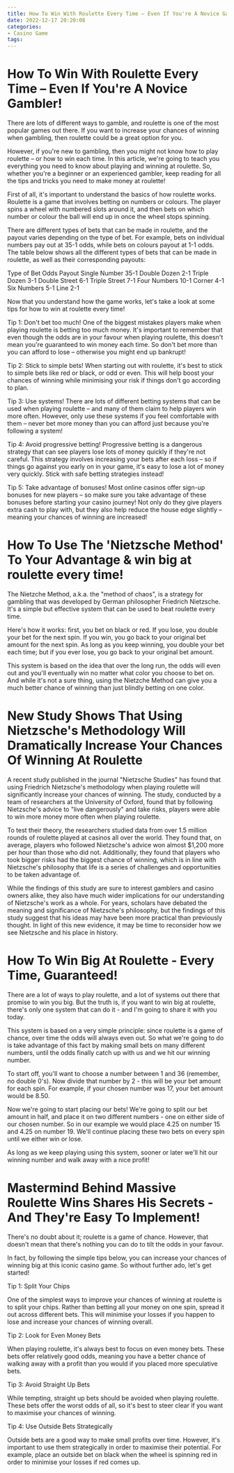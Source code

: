 ```yaml
---
title: How To Win With Roulette Every Time – Even If You're A Novice Gambler!
date: 2022-12-17 20:20:08
categories:
- Casino Game
tags:
---
```



#  How To Win With Roulette Every Time – Even If You're A Novice Gambler!

There are lots of different ways to gamble, and roulette is one of the most popular games out there. If you want to increase your chances of winning when gambling, then roulette could be a great option for you.

However, if you're new to gambling, then you might not know how to play roulette – or how to win each time. In this article, we're going to teach you everything you need to know about playing and winning at roulette. So, whether you're a beginner or an experienced gambler, keep reading for all the tips and tricks you need to make money at roulette!

First of all, it's important to understand the basics of how roulette works. Roulette is a game that involves betting on numbers or colours. The player spins a wheel with numbered slots around it, and then bets on which number or colour the ball will end up in once the wheel stops spinning.

There are different types of bets that can be made in roulette, and the payout varies depending on the type of bet. For example, bets on individual numbers pay out at 35-1 odds, while bets on colours payout at 1-1 odds. The table below shows all the different types of bets that can be made in roulette, as well as their corresponding payouts:

Type of Bet Odds Payout Single Number 35-1 Double Dozen 2-1 Triple Dozen 3-1 Double Street 6-1 Triple Street 7-1 Four Numbers 10-1 Corner 4-1 Six Numbers 5-1 Line 2-1

Now that you understand how the game works, let's take a look at some tips for how to win at roulette every time!

Tip 1: Don't bet too much! One of the biggest mistakes players make when playing roulette is betting too much money. It's important to remember that even though the odds are in your favour when playing roulette, this doesn't mean you're guaranteed to win money each time. So don't bet more than you can afford to lose – otherwise you might end up bankrupt!


  Tip 2: Stick to simple bets! When starting out with roulette, it's best to stick to simple bets like red or black, or odd or even. This will help boost your chances of winning while minimising your risk if things don't go according to plan.

  Tip 3: Use systems! There are lots of different betting systems that can be used when playing roulette – and many of them claim to help players win more often. However, only use these systems if you feel comfortable with them – never bet more money than you can afford just because you're following a system!

  Tip 4: Avoid progressive betting! Progressive betting is a dangerous strategy that can see players lose lots of money quickly if they're not careful. This strategy involves increasing your bets after each loss – so if things go against you early on in your game, it's easy to lose a lot of money very quickly. Stick with safe betting strategies instead!

  Tip 5: Take advantage of bonuses! Most online casinos offer sign-up bonuses for new players – so make sure you take advantage of these bonuses before starting your casino journey! Not only do they give players extra cash to play with, but they also help reduce the house edge slightly – meaning your chances of winning are increased!

#  How To Use The 'Nietzsche Method' To Your Advantage & win big at roulette every time! 

The Nietzche Method, a.k.a. the "method of chaos", is a strategy for gambling that was developed by German philosopher Friedrich Nietzsche. It's a simple but effective system that can be used to beat roulette every time.

Here's how it works: first, you bet on black or red. If you lose, you double your bet for the next spin. If you win, you go back to your original bet amount for the next spin. As long as you keep winning, you double your bet each time; but if you ever lose, you go back to your original bet amount.

This system is based on the idea that over the long run, the odds will even out and you'll eventually win no matter what color you choose to bet on. And while it's not a sure thing, using the Nietzche Method can give you a much better chance of winning than just blindly betting on one color.

#  New Study Shows That Using Nietzsche's Methodology Will Dramatically Increase Your Chances Of Winning At Roulette 

A recent study published in the journal "Nietzsche Studies" has found that using Friedrich Nietzsche's methodology when playing roulette will significantly increase your chances of winning. The study, conducted by a team of researchers at the University of Oxford, found that by following Nietzsche's advice to "live dangerously" and take risks, players were able to win more money more often when playing roulette.

To test their theory, the researchers studied data from over 1.5 million rounds of roulette played at casinos all over the world. They found that, on average, players who followed Nietzsche's advice won almost $1,200 more per hour than those who did not. Additionally, they found that players who took bigger risks had the biggest chance of winning, which is in line with Nietzsche's philosophy that life is a series of challenges and opportunities to be taken advantage of.

While the findings of this study are sure to interest gamblers and casino owners alike, they also have much wider implications for our understanding of Nietzsche's work as a whole. For years, scholars have debated the meaning and significance of Nietzsche's philosophy, but the findings of this study suggest that his ideas may have been more practical than previously thought. In light of this new evidence, it may be time to reconsider how we see Nietzsche and his place in history.

#  How To Win Big At Roulette - Every Time, Guaranteed! 

There are a lot of ways to play roulette, and a lot of systems out there that promise to win you big. But the truth is, if you want to win big at roulette, there's only one system that can do it - and I'm going to share it with you today.

This system is based on a very simple principle: since roulette is a game of chance, over time the odds will always even out. So what we're going to do is take advantage of this fact by making small bets on many different numbers, until the odds finally catch up with us and we hit our winning number.

To start off, you'll want to choose a number between 1 and 36 (remember, no double 0's). Now divide that number by 2 - this will be your bet amount for each spin. For example, if your chosen number was 17, your bet amount would be 8.50.

Now we're going to start placing our bets! We're going to split our bet amount in half, and place it on two different numbers - one on either side of our chosen number. So in our example we would place 4.25 on number 15 and 4.25 on number 19. We'll continue placing these two bets on every spin until we either win or lose.

As long as we keep playing using this system, sooner or later we'll hit our winning number and walk away with a nice profit!

#  Mastermind Behind Massive Roulette Wins Shares His Secrets - And They're Easy To Implement!

There's no doubt about it; roulette is a game of chance. However, that doesn't mean that there's nothing you can do to tilt the odds in your favour.

In fact, by following the simple tips below, you can increase your chances of winning big at this iconic casino game. So without further ado, let's get started!

Tip 1: Split Your Chips

One of the simplest ways to improve your chances of winning at roulette is to split your chips. Rather than betting all your money on one spin, spread it out across different bets. This will minimise your losses if you happen to lose and increase your chances of winning overall.

Tip 2: Look for Even Money Bets

When playing roulette, it's always best to focus on even money bets. These bets offer relatively good odds, meaning you have a better chance of walking away with a profit than you would if you placed more speculative bets.

Tip 3: Avoid Straight Up Bets

While tempting, straight up bets should be avoided when playing roulette. These bets offer the worst odds of all, so it's best to steer clear if you want to maximise your chances of winning.

Tip 4: Use Outside Bets Strategically

Outside bets are a good way to make small profits over time. However, it's important to use them strategically in order to maximise their potential. For example, place an outside bet on black when the wheel is spinning red in order to minimise your losses if red comes up.